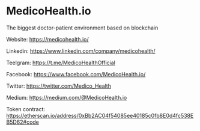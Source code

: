 # MedicoHealth.io
The biggest doctor-patient environment based on blockchain

Website: https://medicohealth.io/

Linkedin: https://www.linkedin.com/company/medicohealth/

Teelgram: https://t.me/MedicoHealthOfficial

Facebook: https://www.facebook.com/MedicoHealth.io/

Twitter: https://twitter.com/Medico_Health

Medium: https://medium.com/@MedicoHealth.io

Token contract: https://etherscan.io/address/0xBb2AC04f54085ee40185c0fb8E0d4fc538EB5D62#code

